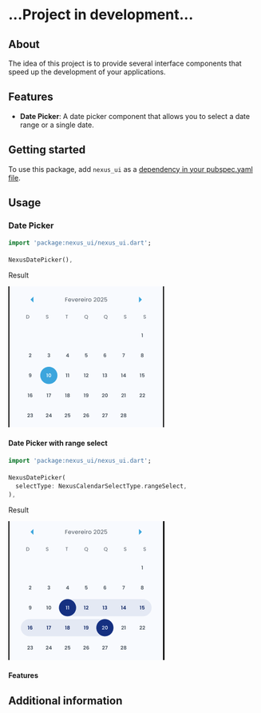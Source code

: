 
# ...Project in development...
## About
The idea of ​​this project is to provide several interface components that speed up the development of your applications.

## Features

 - **Date Picker**: A date picker component that allows you to select a date range or a single date.
## Getting started

To use this package, add `nexus_ui` as a [dependency in your pubspec.yaml file](https://flutter.dev/docs/development/packages-and-plugins/using-packages).

## Usage

### Date Picker

```dart
import 'package:nexus_ui/nexus_ui.dart';

NexusDatePicker(), 
```

Result 

![calendar.png](assets/images/calendar.png)

#### Date Picker with range select
```dart
import 'package:nexus_ui/nexus_ui.dart';

NexusDatePicker(
  selectType: NexusCalendarSelectType.rangeSelect,
),
```

Result

![calendar_range.png](assets/images/calendar-range.png)

#### Features


## Additional information

